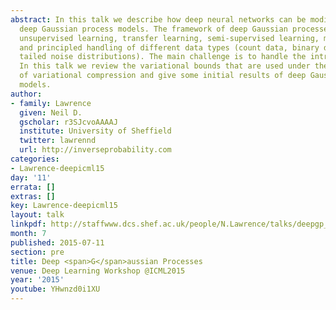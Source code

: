 ```yaml
---
abstract: In this talk we describe how deep neural networks can be modified to produce
  deep Gaussian process models. The framework of deep Gaussian processes allow for
  unsupervised learning, transfer learning, semi-supervised learning, multi-task learning
  and principled handling of different data types (count data, binary data, heavy
  tailed noise distributions). The main challenge is to handle the intractabilities.
  In this talk we review the variational bounds that are used under the framework
  of variational compression and give some initial results of deep Gaussian process
  models.
author:
- family: Lawrence
  given: Neil D.
  gscholar: r3SJcvoAAAAJ
  institute: University of Sheffield
  twitter: lawrennd
  url: http://inverseprobability.com
categories:
- Lawrence-deepicml15
day: '11'
errata: []
extras: []
key: Lawrence-deepicml15
layout: talk
linkpdf: http://staffwww.dcs.shef.ac.uk/people/N.Lawrence/talks/deepgp_icmldeep15.pdf
month: 7
published: 2015-07-11
section: pre
title: Deep <span>G</span>aussian Processes
venue: Deep Learning Workshop @ICML2015
year: '2015'
youtube: YHwnzd0i1XU
---
```


